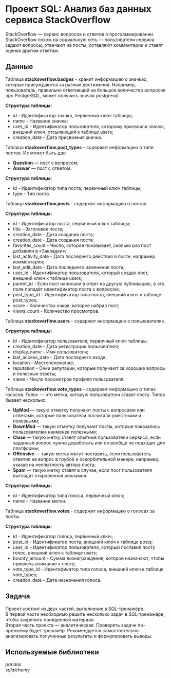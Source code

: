 # Проект SQL: Анализ баз данных сервиса StackOverflow

StackOverflow — сервис вопросов и ответов о программировании. StackOverflow похож на социальную сеть — пользователи сервиса задают вопросы, отвечают на посты, оставляют комментарии и ставят оценки другим ответам.

## Данные

Таблица **stackoverflow.badges** - хранит информацию о значках, которые присуждаются за разные достижения. Например, пользователь, правильно ответивший на большое количество вопросов про PostgreSQL, может получить значок postgresql. 

**Структура таблицы:**
- id - Идентификатор значка, первичный ключ таблицы;
- name - Название значка;
- user_id - Идентификатор пользователя, которому присвоили значок, внешний ключ, отсылающий к таблице users;
- creation_date - Дата присвоения значка.

Таблица **stackoverflow.post_types** - содержит информацию о типе постов. Их может быть два:
   - **Question** — пост с вопросом;
   - **Answer** — пост с ответом.

**Структура таблицы:** 
- id - Идентификатор типа поста, первичный ключ таблицы;
- type - Тип поста.

Таблица **stackoverflow.posts** - содержит информацию о постах.

**Структура таблицы:**
- id - Идентификатор поста, первичный ключ таблицы;
- title - Заголовок поста;
- creation_date - Дата создания поста;
- creation_date - Дата создания поста;
- favorites_count - Число, которое показывает, сколько раз пост добавили в «Закладки»;
- last_activity_date - Дата последнего действия в посте, например комментария;
- last_edit_date - Дата последнего изменения поста;
- user_id - Идентификатор пользователя, который создал пост, внешний ключ к таблице users;
- parent_id - Если пост написали в ответ на другую публикацию, в это поле попадёт идентификатор поста с вопросом;
- post_type_id - Идентификатор типа поста, внешний ключ к таблице post_types;
- score - Количество очков, которое набрал пост;
- views_count - Количество просмотров.

Таблица **stackoverflow.users** - содержит информацию о пользователях.

**Структура таблицы:**
- id - Идентификатор пользователя, первичный ключ таблицы;
- creation_date - Дата регистрации пользователя;
- display_name - Имя пользователя;
- last_access_date - Дата последнего входа;
- location - Местоположение;
- reputation - Очки репутации, которые получают за хорошие вопросы и полезные ответы;
- views - Число просмотров профиля пользователя.

Таблица **stackoverflow.vote_types** - содержит информацию о типах голосов. Голос — это метка, которую пользователи ставят посту. Типов бывает несколько:
   - **UpMod** — такую отметку получают посты с вопросами или ответами, которые пользователи посчитали уместными и полезными;
   - **DownMod** — такую отметку получают посты, которые показались пользователям наименее полезными;
   - **Close** — такую метку ставят опытные пользователи сервиса, если заданный вопрос нужно доработать или он вообще не подходит для платформы;
   - **Offensive** — такую метку могут поставить, если пользователь ответил на вопрос в грубой и оскорбительной манере, например, указав на неопытность автора поста;
   - **Spam** — такую метку ставят в случае, если пост пользователя выглядит откровенной рекламой.

**Структура таблицы:**
- id - Идентификатор типа голоса, первичный ключ;
- name - Название метки.

Таблица **stackoverflow.votes** - содержит информацию о голосах за посты. 

**Структура таблицы:**
- id - Идентификатор голоса, первичный ключ;
- post_id - Идентификатор поста, внешний ключ к таблице posts;
- user_id - Идентификатор пользователя, который поставил посту голос, внешний ключ к таблице users;
- bounty_amount - Сумма вознаграждения, которое назначают, чтобы привлечь внимание к посту;
- vote_type_id - Идентификатор типа голоса, внешний ключ к таблице vote_types;
- creation_date - Дата назначения голоса.

## Задача

Проект состоит из двух частей, выполнение в SQL-тренажёре.  
В первой части необходимо решить несколько задач в SQL-тренажёре, чтобы закрепить пройденный материал.  
Вторая часть проекта — аналитическая. Проверять задачи по-прежнему будет тренажёр. Рекомендуется самостоятельно анализировать полученные результаты и формулировать выводы.

## Используемые библиотеки
*pandas*   
*sqlalchemy*  